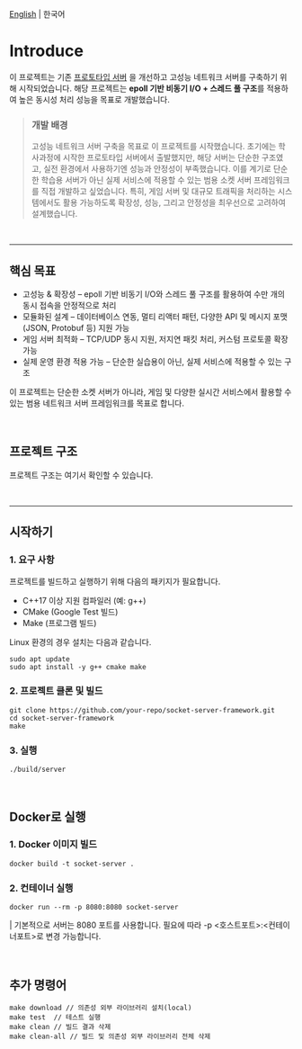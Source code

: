 [English](https://github.com/ImGdevel/Custom-Socket-Server) | 한국어


# Introduce

이 프로젝트는 기존 [프로토타입 서버](https://github.com/ImGdevel/MJU-backend2024/tree/main/chat_server) 을 개선하고 고성능 네트워크 서버를 구축하기 위해 시작되었습니다.
해당 프로젝트는  **epoll 기반 비동기 I/O + 스레드 풀 구조**를 적용하여 높은 동시성 처리 성능을 목표로 개발했습니다.

> ### 개발 배경
> 고성능 네트워크 서버 구축을 목표로 이 프로젝트를 시작했습니다.
> 초기에는 학사과정에 시작한 프로토타입 서버에서 출발했지만, 해당 서버는 단순한 구조였고, 실전 환경에서 사용하기엔 성능과 안정성이 부족했습니다.
> 이를 계기로 단순한 학습용 서버가 아닌 실제 서비스에 적용할 수 있는 범용 소켓 서버 프레임워크를 직접 개발하고 싶었습니다.
> 특히, 게임 서버 및 대규모 트래픽을 처리하는 시스템에서도 활용 가능하도록 확장성, 성능, 그리고 안정성을 최우선으로 고려하여 설계했습니다.

<br>

---

## 핵심 목표
- 고성능 & 확장성 – epoll 기반 비동기 I/O와 스레드 풀 구조를 활용하여 수만 개의 동시 접속을 안정적으로 처리
- 모듈화된 설계 – 데이터베이스 연동, 멀티 리액터 패턴, 다양한 API 및 메시지 포맷(JSON, Protobuf 등) 지원 가능
- 게임 서버 최적화 – TCP/UDP 동시 지원, 저지연 패킷 처리, 커스텀 프로토콜 확장 가능
- 실제 운영 환경 적용 가능 – 단순한 실습용이 아닌, 실제 서비스에 적용할 수 있는 구조

이 프로젝트는 단순한 소켓 서버가 아니라, 게임 및 다양한 실시간 서비스에서 활용할 수 있는 범용 네트워크 서버 프레임워크를 목표로 합니다.

<br>

## 프로젝트 구조

프로젝트 구조는 여기서 확인할 수 있습니다.


<br>

---

## 시작하기

### 1. 요구 사항
   
프로젝트를 빌드하고 실행하기 위해 다음의 패키지가 필요합니다.
- C++17 이상 지원 컴파일러 (예: g++)
- CMake (Google Test 빌드)
- Make (프로그램 빌드)

Linux 환경의 경우 설치는 다음과 같습니다.
```shell
sudo apt update
sudo apt install -y g++ cmake make
```

### 2. 프로젝트 클론 및 빌드

```shell
git clone https://github.com/your-repo/socket-server-framework.git
cd socket-server-framework
make
```

### 3. 실행

```shell
./build/server
```

<br>

## Docker로 실행

### 1. Docker 이미지 빌드
```shell
docker build -t socket-server .
```

### 2. 컨테이너 실행
```shell
docker run --rm -p 8080:8080 socket-server
```
  | 기본적으로 서버는 8080 포트를 사용합니다. 필요에 따라 -p <호스트포트>:<컨테이너포트>로 변경 가능합니다.

<br>

## 추가 명령어

```
make download // 의존성 외부 라이브러리 설치(local)
make test  // 테스트 실행
make clean // 빌드 결과 삭제
make clean-all // 빌드 및 의존성 외부 라이브러리 전체 삭제
```
